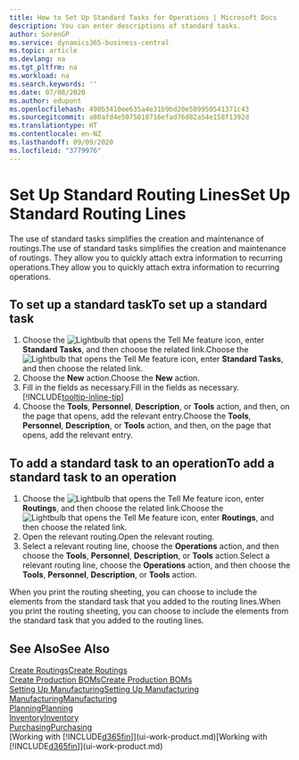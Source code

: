 ```yaml
---
title: How to Set Up Standard Tasks for Operations | Microsoft Docs
description: You can enter descriptions of standard tasks.
author: SorenGP
ms.service: dynamics365-business-central
ms.topic: article
ms.devlang: na
ms.tgt_pltfrm: na
ms.workload: na
ms.search.keywords: ''
ms.date: 07/08/2020
ms.author: edupont
ms.openlocfilehash: 498b3410ee635a4e31b9bd20e509950541371c43
ms.sourcegitcommit: a80afd4e5075018716efad76d82a54e158f1392d
ms.translationtype: HT
ms.contentlocale: en-NZ
ms.lasthandoff: 09/09/2020
ms.locfileid: "3779976"
---
```

# <a name="set-up-standard-routing-lines"></a><span data-ttu-id="4057d-103">Set Up Standard Routing Lines</span><span class="sxs-lookup"><span data-stu-id="4057d-103">Set Up Standard Routing Lines</span></span>

<span data-ttu-id="4057d-104">The use of standard tasks simplifies the creation and maintenance of routings.</span><span class="sxs-lookup"><span data-stu-id="4057d-104">The use of standard tasks simplifies the creation and maintenance of routings.</span></span> <span data-ttu-id="4057d-105">They allow you to quickly attach extra information to recurring operations.</span><span class="sxs-lookup"><span data-stu-id="4057d-105">They allow you to quickly attach extra information to recurring operations.</span></span>

## <a name="to-set-up-a-standard-task"></a><span data-ttu-id="4057d-106">To set up a standard task</span><span class="sxs-lookup"><span data-stu-id="4057d-106">To set up a standard task</span></span>

1. <span data-ttu-id="4057d-107">Choose the ![Lightbulb that opens the Tell Me feature](media/ui-search/search_small.png "Tell me what you want to do") icon, enter **Standard Tasks**, and then choose the related link.</span><span class="sxs-lookup"><span data-stu-id="4057d-107">Choose the ![Lightbulb that opens the Tell Me feature](media/ui-search/search_small.png "Tell me what you want to do") icon, enter **Standard Tasks**, and then choose the related link.</span></span>
2. <span data-ttu-id="4057d-108">Choose the **New** action.</span><span class="sxs-lookup"><span data-stu-id="4057d-108">Choose the **New** action.</span></span>
3. <span data-ttu-id="4057d-109">Fill in the fields as necessary.</span><span class="sxs-lookup"><span data-stu-id="4057d-109">Fill in the fields as necessary.</span></span> [!INCLUDE[tooltip-inline-tip](includes/tooltip-inline-tip_md.md)]
4. <span data-ttu-id="4057d-110">Choose the **Tools**, **Personnel**, **Description**, or **Tools** action, and then, on the page that opens, add the relevant entry.</span><span class="sxs-lookup"><span data-stu-id="4057d-110">Choose the **Tools**, **Personnel**, **Description**, or **Tools** action, and then, on the page that opens, add the relevant entry.</span></span>

## <a name="to-add-a-standard-task-to-an-operation"></a><span data-ttu-id="4057d-111">To add a standard task to an operation</span><span class="sxs-lookup"><span data-stu-id="4057d-111">To add a standard task to an operation</span></span>

1. <span data-ttu-id="4057d-112">Choose the ![Lightbulb that opens the Tell Me feature](media/ui-search/search_small.png "Tell me what you want to do") icon, enter **Routings**, and then choose the related link.</span><span class="sxs-lookup"><span data-stu-id="4057d-112">Choose the ![Lightbulb that opens the Tell Me feature](media/ui-search/search_small.png "Tell me what you want to do") icon, enter **Routings**, and then choose the related link.</span></span>
2. <span data-ttu-id="4057d-113">Open the relevant routing.</span><span class="sxs-lookup"><span data-stu-id="4057d-113">Open the relevant routing.</span></span>
3. <span data-ttu-id="4057d-114">Select a relevant routing line, choose the **Operations** action, and then choose the **Tools**, **Personnel**, **Description**, or **Tools** action.</span><span class="sxs-lookup"><span data-stu-id="4057d-114">Select a relevant routing line, choose the **Operations** action, and then choose the **Tools**, **Personnel**, **Description**, or **Tools** action.</span></span>

<span data-ttu-id="4057d-115">When you print the routing sheeting, you can choose to include the elements from the standard task that you added to the routing lines.</span><span class="sxs-lookup"><span data-stu-id="4057d-115">When you print the routing sheeting, you can choose to include the elements from the standard task that you added to the routing lines.</span></span>

## <a name="see-also"></a><span data-ttu-id="4057d-116">See Also</span><span class="sxs-lookup"><span data-stu-id="4057d-116">See Also</span></span>

[<span data-ttu-id="4057d-117">Create Routings</span><span class="sxs-lookup"><span data-stu-id="4057d-117">Create Routings</span></span>](production-how-to-create-routings.md)  
[<span data-ttu-id="4057d-118">Create Production BOMs</span><span class="sxs-lookup"><span data-stu-id="4057d-118">Create Production BOMs</span></span>](production-how-to-create-production-boms.md)  
[<span data-ttu-id="4057d-119">Setting Up Manufacturing</span><span class="sxs-lookup"><span data-stu-id="4057d-119">Setting Up Manufacturing</span></span>](production-configure-production-processes.md)  
[<span data-ttu-id="4057d-120">Manufacturing</span><span class="sxs-lookup"><span data-stu-id="4057d-120">Manufacturing</span></span>](production-manage-manufacturing.md)  
[<span data-ttu-id="4057d-121">Planning</span><span class="sxs-lookup"><span data-stu-id="4057d-121">Planning</span></span>](production-planning.md)  
[<span data-ttu-id="4057d-122">Inventory</span><span class="sxs-lookup"><span data-stu-id="4057d-122">Inventory</span></span>](inventory-manage-inventory.md)  
[<span data-ttu-id="4057d-123">Purchasing</span><span class="sxs-lookup"><span data-stu-id="4057d-123">Purchasing</span></span>](purchasing-manage-purchasing.md)  
<span data-ttu-id="4057d-124">[Working with [!INCLUDE[d365fin](includes/d365fin_md.md)]](ui-work-product.md)</span><span class="sxs-lookup"><span data-stu-id="4057d-124">[Working with [!INCLUDE[d365fin](includes/d365fin_md.md)]](ui-work-product.md)</span></span>  
